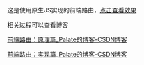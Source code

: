 这是使用原生JS实现的前端路由，[点击查看效果](https://ruiqi11.github.io/route-demo/)

相关过程可以查看博客

[前端路由：原理篇_Palate的博客-CSDN博客](https://blog.csdn.net/weixin_51670675/article/details/124239269)

[前端路由：实现篇_Palate的博客-CSDN博客](https://blog.csdn.net/weixin_51670675/article/details/124260100)